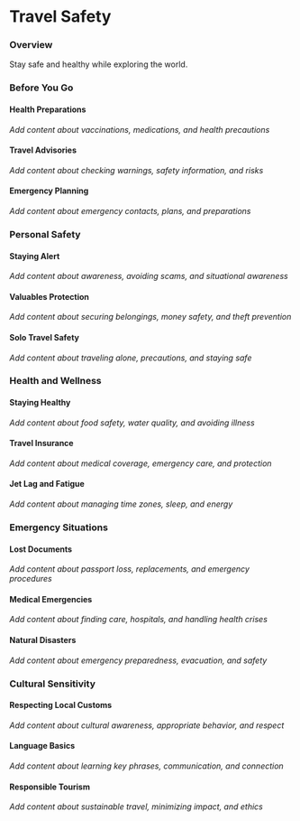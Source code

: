 # Travel Safety

### Overview

Stay safe and healthy while exploring the world.

### Before You Go

#### Health Preparations
*Add content about vaccinations, medications, and health precautions*

#### Travel Advisories
*Add content about checking warnings, safety information, and risks*

#### Emergency Planning
*Add content about emergency contacts, plans, and preparations*

### Personal Safety

#### Staying Alert
*Add content about awareness, avoiding scams, and situational awareness*

#### Valuables Protection
*Add content about securing belongings, money safety, and theft prevention*

#### Solo Travel Safety
*Add content about traveling alone, precautions, and staying safe*

### Health and Wellness

#### Staying Healthy
*Add content about food safety, water quality, and avoiding illness*

#### Travel Insurance
*Add content about medical coverage, emergency care, and protection*

#### Jet Lag and Fatigue
*Add content about managing time zones, sleep, and energy*

### Emergency Situations

#### Lost Documents
*Add content about passport loss, replacements, and emergency procedures*

#### Medical Emergencies
*Add content about finding care, hospitals, and handling health crises*

#### Natural Disasters
*Add content about emergency preparedness, evacuation, and safety*

### Cultural Sensitivity

#### Respecting Local Customs
*Add content about cultural awareness, appropriate behavior, and respect*

#### Language Basics
*Add content about learning key phrases, communication, and connection*

#### Responsible Tourism
*Add content about sustainable travel, minimizing impact, and ethics*

